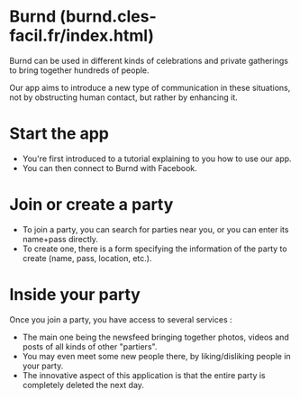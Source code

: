 # Burnd (burnd.cles-facil.fr/index.html)

Burnd can be used in different kinds of celebrations and private gatherings to bring together hundreds of people.

Our app aims to introduce a new type of communication in these situations, not by obstructing human contact, but rather by enhancing it.

# Start the app
- You're first introduced to a tutorial explaining to you how to use our app.
- You can then connect to Burnd with Facebook.

# Join or create a party
- To join a party, you can search for parties near you, or you can enter its name+pass directly.
- To create one, there is a form specifying the information of the party to create (name, pass, location, etc.).

# Inside your party
Once you join a party, you have access to several services :
- The main one being the newsfeed bringing together photos, videos and posts of all kinds of other "partiers".
- You may even meet some new people there, by liking/disliking people in your party.
- The innovative aspect of this application is that the entire party is completely deleted the next day.
